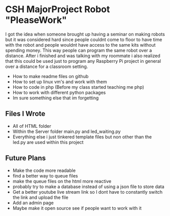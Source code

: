 <h1>CSH MajorProject Robot "PleaseWork"</h1>
<p>I got the idea when someone brought up having a seminar on making robots but it was considered hard since people couldnt come to floor to have time with the robot and people wouldnt have
access to the same kits without spending money. This way people can program the same robot over a distance. After i finished and was talking with my roommate i also realized 
that this could be used just to program any Raspberry Pi project in general over a distance for a classroom setting.</p>
<ul>
  <li>How to make readme files on github</li>
  <li>How to set up linux vm's and work with them</li>
  <li>How to code in php (Before my class started teaching me php)</li>
  <li>How to work with different python packages</li>
  <li>Im sure something else that im forgetting</li>
</ul>
<h2>Files I Wrote</h2>
<ul>
  
<li>All of HTML folder</li>
  <li>Within the Server folder main.py and led_waiting.py</li>
  <li>Everything else i just tinkered template files but non other than the led.py are used within this project</li>
</ul>
<h2>Future Plans</h2>
<ul>
  <li>Make the code more readable</li>
  <li>find a better way to queue files</li>
  <li>make the queue files on the html more reactive</li>
  <li>probably try to make a database instead of using a json file to store data</li>
  <li>Get a better youtube live stream link so I dont have to constantly switch the link and upload the file</li>
  <li>Add an admin page</li>
  <li>Maybe make it open source see if people want to work with it</li>
</ul>


